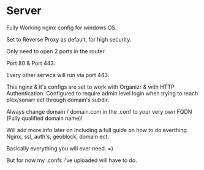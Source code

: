# Server
Fully Working nginx config for windows OS.

Set to Reverse Proxy as default, for high security.

Only need to open 2 ports in the router.

Port 80 & Port 443.

Every other service will run via port 443.

This nginx & it's configs are set to work with Organizr & with HTTP Authentication. Configured to require admin level login when trying to reach plex/sonarr ect through domain's subdir.

Always change domain / domain.com in the .conf to your very own FQDN (Fully qualified domain name)!

Will add more info later on Including a full guide on how to do everthing. Nginx, ssl, auth's, geoblock, domain ect.

Basically everything you will ever need. =)

But for now my .confs i've uploaded will have to do.
